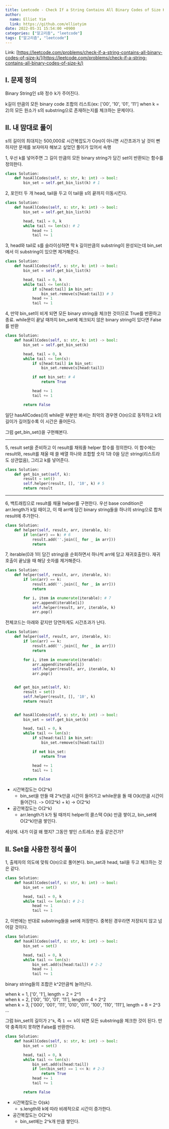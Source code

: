 ```yaml
---
title: Leetcode - Check If a String Contains All Binary Codes of Size K
author:
  name: Elliot Yim
  link: https://github.com/elliotyim
date: 2022-05-31 15:54:00 +0900
categories: ["알고리즘", "leetcode"]
tags: ["알고리즘", "leetcode"]
---
```


Link: [https://leetcode.com/problems/check-if-a-string-contains-all-binary-codes-of-size-k/](https://leetcode.com/problems/check-if-a-string-contains-all-binary-codes-of-size-k/)

## I. 문제 정의

Binary String인 s와 정수 k가 주어진다.

k길이 만큼의 모든 binary code 조합의 리스트(ex: ['00', '10', '01', '11'] when k = 2)의 모든 원소가 s의 substring으로 존재하는지를 체크하는 문제이다.

## II. 내 맘대로 풀이

s의 길이의 최대치는 500,000로 시간복잡도가 O(n)이 아니면 시간초과가 날 것이 뻔하지만 문제를 보자마자 해보고 싶었던 풀이가 있어서 속행

1, 우선 k를 넣어주면 그 길이 만큼의 모든 binary string가 담긴 set이 반환되는 함수를 정의한다.

```python
class Solution:
    def hasAllCodes(self, s: str, k: int) -> bool:
        bin_set = self.get_bin_list(k) # 1
```

2, 포인터 두 개 head, tail을 두고 이 tail을 s의 끝까지 이동시킨다.

```python
class Solution:
    def hasAllCodes(self, s: str, k: int) -> bool:
        bin_set = self.get_bin_list(k)

        head, tail = 0, k
        while tail <= len(s): # 2
            head += 1
            tail += 1
```

3, head와 tail로 s를 슬라이싱하면 딱 k 길이만큼의 substring이 완성되는데 bin_set에서 이 substring이 있으면 제거해준다.

```python
class Solution:
    def hasAllCodes(self, s: str, k: int) -> bool:
        bin_set = self.get_bin_list(k)

        head, tail = 0, k
        while tail <= len(s):
            if s[head:tail] in bin_set:
                bin_set.remove(s[head:tail]) # 3
            head += 1
            tail += 1
```

4, 만약 bin_set이 비게 되면 모든 binary string을 체크한 것이므로 True를 반환하고 종료. while문이 끝날 때까지 bin_set에 체크되지 않은 binary string이 있다면 False를 반환

```python
class Solution:
    def hasAllCodes(self, s: str, k: int) -> bool:
        bin_set = self.get_bin_set(k)

        head, tail = 0, k
        while tail <= len(s):
            if s[head:tail] in bin_set:
                bin_set.remove(s[head:tail])

            if not bin_set: # 4
                return True

            head += 1
            tail += 1

        return False
```

일단 hasAllCodes()의 while문 부분만 봐서는 최악의 경우엔 O(n)으로 동작하고 k의 길이가 길어질수록 이 시간은 줄어든다.

그럼 get_bin_set()을 구현해본다.

---

5, result set을 준비하고 이 result를 채워줄 helper 함수를 정의한다. 이 함수에는 result와, result를 채울 때 쓸 배열 하나와 조합할 숫자 1과 0을 담은 string(리스트라도 상관없음), 그리고 k를 넣어준다.

```python
class Solution:
    def get_bin_set(self, k):
        result = set()
        self.helper(result, [], '10', k) # 5
        return result
```

---

6, 백트래킹으로 result를 채울 helper를 구현한다. 우선 base condition은 arr.length가 k일 때이고, 이 때 arr에 담긴 binary string들을 하나의 string으로 합쳐 result에 추가한다.

```python
class Solution:
    def helper(self, result, arr, iterable, k):
        if len(arr) == k: # 6
            result.add(''.join([_ for _ in arr]))
            return
```

7, iterable(0과 1이 담긴 string)을 순회하면서 하나씩 arr에 담고 재귀호출한다. 재귀호출이 끝났을 때 해당 숫자를 제거해준다.

```python
class Solution:
    def helper(self, result, arr, iterable, k):
        if len(arr) == k:
            result.add(''.join([_ for _ in arr]))
            return

        for i, item in enumerate(iterable): # 7
            arr.append(iterable[i])
            self.helper(result, arr, iterable, k)
            arr.pop()
```

전체코드는 아래와 같지만 당연하게도 시간초과가 난다.

```python
class Solution:
    def helper(self, result, arr, iterable, k):
        if len(arr) == k:
            result.add(''.join([_ for _ in arr]))
            return

        for i, item in enumerate(iterable):
            arr.append(iterable[i])
            self.helper(result, arr, iterable, k)
            arr.pop()


    def get_bin_set(self, k):
        result = set()
        self.helper(result, [], '10', k)
        return result


    def hasAllCodes(self, s: str, k: int) -> bool:
        bin_set = self.get_bin_set(k)

        head, tail = 0, k
        while tail <= len(s):
            if s[head:tail] in bin_set:
                bin_set.remove(s[head:tail])

            if not bin_set:
                return True

            head += 1
            tail += 1

        return False
```

- 시간복잡도는 O(2^k)
  - bin_set을 만들 때 2^k만큼 시간이 들어가고 while문을 돌 때 O(k)만큼 시간이 들어간다. -> O((2^k) + k) -> O(2^k)
- 공간복잡도는 O(2^k)
  - arr.length가 k가 될 때까지 helper의 콜스택 O(k) 만큼 쌓이고, bin_set에 O(2^k)만큼 쌓인다.

세상에. 내가 이걸 왜 했지? 그동안 쌓인 스트레스 분출 같은건가?

## II. Set을 사용한 정석 풀이

1, 출제자의 의도에 맞춰 O(n)으로 풀어본다. bin_set과 head, tail을 두고 체크하는 것은 같다.

```python
class Solution:
    def hasAllCodes(self, s: str, k: int) -> bool:
        bin_set = set()

        head, tail = 0, k
        while tail <= len(s): # 2-1
            head += 1
            tail += 1
```

2, 이번에는 반대로 substring들을 set에 저장한다. 중복된 경우라면 저장되지 않고 넘어갈 것이다.

```python
class Solution:
    def hasAllCodes(self, s: str, k: int) -> bool:
        bin_set = set()

        head, tail = 0, k
        while tail <= len(s):
            bin_set.add(s[head:tail]) # 2-2
            head += 1
            tail += 1
```

binary string들의 조합은 k^2만큼씩 늘어난다.

when k = 1, ['0', '1'], length = 2 = 2^1<br/>
when k = 2, ['00', '10', '01', '11'], length = 4 = 2^2<br/>
when k = 3, ['000', '001', '111', '010', '011', '100', '110', '111'], length = 8 = 2^3<br/>
...

그럼 bin_set의 길이가 `2^k`, 즉 `1 << k`이 되면 모든 substring을 체크한 것이 된다. 만약 충족하지 못하면 False를 반환한다.

```python
class Solution:
    def hasAllCodes(self, s: str, k: int) -> bool:
        bin_set = set()

        head, tail = 0, k
        while tail <= len(s):
            bin_set.add(s[head:tail])
            if len(bin_set) == 1 << k: # 2-3
                return True
            head += 1
            tail += 1

        return False
```

- 시간복잡도는 O(sk)
  - s.length와 k에 따라 비례적으로 시간이 증가한다.
- 공간복잡도는 O(2^k)
  - bin_set에는 2^k개 만큼 쌓인다.
